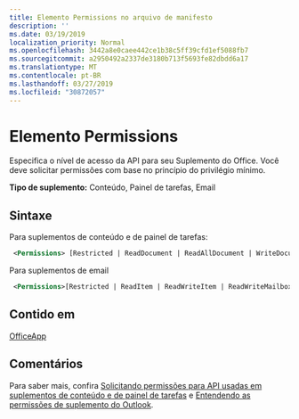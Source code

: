 ```yaml
---
title: Elemento Permissions no arquivo de manifesto
description: ''
ms.date: 03/19/2019
localization_priority: Normal
ms.openlocfilehash: 3442a8e0caee442ce1b38c5ff39cfd1ef5088fb7
ms.sourcegitcommit: a2950492a2337de3180b713f5693fe82dbdd6a17
ms.translationtype: MT
ms.contentlocale: pt-BR
ms.lasthandoff: 03/27/2019
ms.locfileid: "30872057"
---
```

# <a name="permissions-element"></a>Elemento Permissions

Especifica o nível de acesso da API para seu Suplemento do Office. Você deve solicitar permissões com base no princípio do privilégio mínimo.

**Tipo de suplemento:** Conteúdo, Painel de tarefas, Email

## <a name="syntax"></a>Sintaxe

Para suplementos de conteúdo e de painel de tarefas:

```XML
 <Permissions> [Restricted | ReadDocument | ReadAllDocument | WriteDocument | ReadWriteDocument]</Permissions>
```

Para suplementos de email

```XML
 <Permissions>[Restricted | ReadItem | ReadWriteItem | ReadWriteMailbox]</Permissions>
```

## <a name="contained-in"></a>Contido em

[OfficeApp](officeapp.md)

## <a name="remarks"></a>Comentários

Para saber mais, confira [Solicitando permissões para API usadas em suplementos de conteúdo e de painel de tarefas](/office/dev/add-ins/develop/requesting-permissions-for-api-use-in-content-and-task-pane-add-ins) e [Entendendo as permissões de suplemento do Outlook](/outlook/add-ins/understanding-outlook-add-in-permissions).
